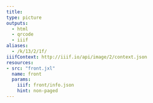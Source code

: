 ```yaml
---
title:
type: picture
outputs:
  - html
  - qrcode
  - iiif
aliases:
  - /k/13/2/1f/
iiifContext: http://iiif.io/api/image/2/context.json
resources:
- src: "front.jxl"
  name: front
  params:
    iiif: front/info.json
    hint: non-paged
---
```

